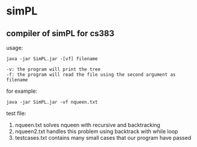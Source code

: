 simPL
=====

compiler of simPL for cs383
-----

usage:

	java -jar SimPL.jar -[vf] filename

	-v: the program will print the tree
	-f: the program will read the file using the second argument as filename

for example:

	java -jar SimPL.jar -vf nqueen.txt

test file:

1. nqueen.txt solves nqueen with recursive and backtracking
2. nqueen2.txt handles this problem using backtrack with while loop 
3. testcases.txt contains many small cases that our program have passed

